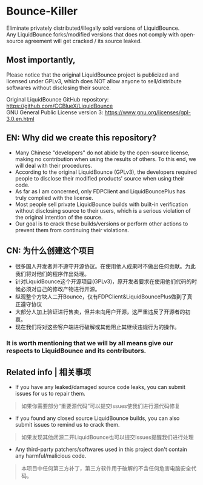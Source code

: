 # Bounce-Killer
 Eliminate privately distributed/illegally sold versions of LiquidBounce. \
 Any LiquidBounce forks/modified versions that does not comply with open-source agreement will get cracked / its source leaked.
## Most importantly,
 Please notice that the original LiquidBounce project is publicized and licensed under GPLv3, which does NOT allow anyone to sell/distribute softwares without disclosing their source.
 
Original LiquidBounce GitHub repository: https://github.com/CCBlueX/LiquidBounce \
GNU General Public License version 3: https://www.gnu.org/licenses/gpl-3.0.en.html

## EN: Why did we create this repository?
- Many Chinese "developers" do not abide by the open-source license, making no contribution when using the results of others. To this end, we will deal with their procedures.
- According to the original LiquidBounce (GPLv3), the developers required people to disclose their modified products' source when using their code.
- As far as I am concerned, only FDPClient and LiquidBouncePlus has truly complied with the license.
- Most people sell private LiquidBounce builds with built-in verification without disclosing source to their users, which is a serious violation of the original intention of the source.
- Our goal is to crack these builds/versions or perform other actions to prevent them from continuing their violations.

## CN: 为什么创建这个项目 
- 很多国人开发者并不遵守开源协议。在使用他人成果时不做出任何贡献。为此我们将对他们的程序作出处理。
- 针对LiquidBounce这个开源项目(GPLv3)，原开发者要求在使用他们代码的时候必须对自己的修改产物进行开源。
- 纵观整个方块人二开Bounce，仅有FDPClient&LiquidBouncePlus做到了真正遵守协议
- 大部分人加上验证进行售卖，但并未向用户开源，这严重违反了开源者的初衷。
- 现在我们将对这些客户端进行破解或其他阻止其继续违规行为的操作。

### It is worth mentioning that we will by all means give our respects to LiquidBounce and its contributors.

## Related info | 相关事项
- If you have any leaked/damaged source code leaks, you can submit issues for us to repair them.
> 如果你需要部分“重要源代码”可以提交Issues使我们进行源代码修复
- If you found any closed source LiquidBounce builds, you can also submit issues to remind us to crack them.
> 如果发现其他闭源二开LiquidBounce也可以提交Issues提醒我们进行处理
- Any third-party patchers/softwares used in this project don't contain any harmful/malicious code.
>本项目中任何第三方补丁，第三方软件用于破解的不含任何危害电脑安全代码。

